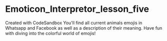 # Emoticon_Interpretor_lesson_five
Created with CodeSandbox
You'll find all current animals emojis in Whatsapp and Facebook as well as a description of their meaning. Have fun with diving into the colorful world of emojis!
